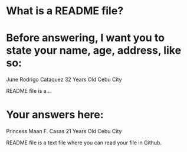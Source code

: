 # What is a README file?

# Before answering, I want you to state your name, age, address, like so:

June Rodrigo Cataquez
32 Years Old
Cebu City

README file is a...

# Your answers here:

Princess Maan F. Casas
21 Years Old
Cebu City

README file is a text file where you can read your file in Github. 